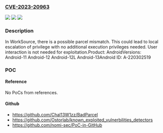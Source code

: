 ### [CVE-2023-20963](https://cve.mitre.org/cgi-bin/cvename.cgi?name=CVE-2023-20963)
![](https://img.shields.io/static/v1?label=Product&message=Android&color=blue)
![](https://img.shields.io/static/v1?label=Version&message=n%2Fa&color=blue)
![](https://img.shields.io/static/v1?label=Vulnerability&message=Elevation%20of%20privilege&color=brighgreen)

### Description

In WorkSource, there is a possible parcel mismatch. This could lead to local escalation of privilege with no additional execution privileges needed. User interaction is not needed for exploitation.Product: AndroidVersions: Android-11 Android-12 Android-12L Android-13Android ID: A-220302519

### POC

#### Reference
No PoCs from references.

#### Github
- https://github.com/Chal13W1zz/BadParcel
- https://github.com/Ostorlab/known_exploited_vulnerbilities_detectors
- https://github.com/nomi-sec/PoC-in-GitHub

